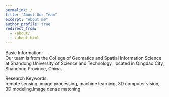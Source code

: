 ```yaml
---
permalink: /
title: "About Our Team"
excerpt: "About me"
author_profile: true
redirect_from: 
  - /about/
  - /about.html
---
```




Basic Information:  
Our team is from the College of Geomatics and Spatial Information Science at Shandong University of Science and Technology, located in Qingdao City, Shandong Province, China.


Research Keywords:  
remote sensing, image processing, machine learning, 3D computer vision, 3D modeling,Image dense matching




